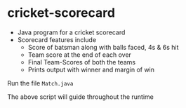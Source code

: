 # cricket-scorecard
- Java program for a cricket scorecard
- Scorecard features include
    - Score of batsman along with balls faced, 4s & 6s hit
    - Team score at the end of each over
    - Final Team-Scores of both the teams
    - Prints output with winner and margin of win
  
  
  
Run the file ``` Match.java ```

The above script will guide throughout the runtime
